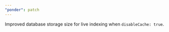 ```yaml
---
"ponder": patch
---
```


Improved database storage size for live indexing when `disableCache: true`.
